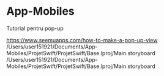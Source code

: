 # App-Mobiles


Tutorial pentru pop-up

https://www.seemuapps.com/how-to-make-a-pop-up-view
/Users/user151921/Documents/App-Mobiles/ProjetSwift/ProjetSwift/Base.lproj/Main.storyboard
/Users/user151921/Documents/App-Mobiles/ProjetSwift/ProjetSwift/Base.lproj/Main.storyboard
